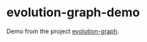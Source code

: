 # evolution-graph-demo

Demo from the project [evolution-graph](https://github.com/nathanssantos/evolution-graph).
